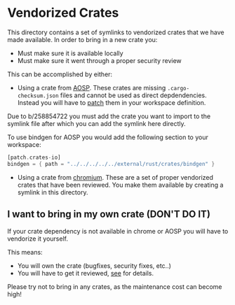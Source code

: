 # Vendorized Crates

This directory contains a set of symlinks to vendorized
crates that we have made available. In order to bring
in a new crate you:

- Must make sure it is available locally
- Must make sure it went through a proper security review

This can be accomplished by either:

- Using a crate from [AOSP](https://android.googlesource.com/platform/external/rust/crates/). These crates are missing `.cargo-checksum.json` files and cannot be used as direct depdendencies. Instead you will have to [patch](https://doc.rust-lang.org/cargo/reference/overriding-dependencies.html#the-patch-section) them in your workspace definition.

Due to b/258854722 you must add the crate you want to import to the symlink file
after which you can add the symlink here directly.

To use bindgen for AOSP you would add the following section to your workspace:

```rust
[patch.crates-io]
bindgen = { path = "../../../../../external/rust/crates/bindgen" }
```

- Using a crate from [chromium](https://chromium.googlesource.com/chromiumos/third_party/rust_crates/). These are a set of proper vendorized crates that have been reviewed. You make them available by creating a symlink in this directory.

## I want to bring in my own crate (**DON'T DO IT**)

If your crate dependency is not available in chrome or AOSP you will have to vendorize it yourself.

This means:

- You will own the crate (bugfixes, security fixes, etc..)
- You will have to get it reviewed, [see](https://g3doc.corp.google.com/company/thirdparty/android.md) for details.

Please try not to bring in any crates, as the maintenance cost can become high!
